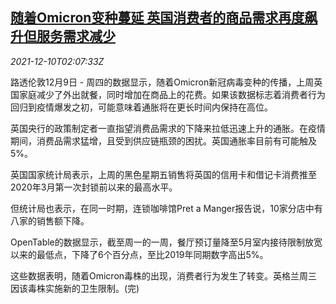 <!--1639103463000-->
[随着Omicron变种蔓延 英国消费者的商品需求再度飙升但服务需求减少](https://cn.reuters.com/article/uk-omicron-consumer-demand-1210-idCNKBS2IP057)
------

<div><i>2021-12-10T02:07:33Z</i></div><p>路透伦敦12月9日 - 周四的数据显示，随着Omicron新冠病毒变种的传播，上周英国家庭减少了外出就餐，同时增加在商品上的花费。如果该数据标志着消费者行为回归到疫情爆发之初，可能意味着通胀将在更长时间内保持在高位。</p><p>英国央行的政策制定者一直指望消费品需求的下降来拉低迅速上升的通胀。在疫情期间，消费品需求猛增，且受到供应链瓶颈的困扰。英国通胀率目前有可能触及5%。</p><p>英国国家统计局表示，上周的黑色星期五销售将英国的信用卡和借记卡消费推至2020年3月第一次封锁前以来的最高水平。</p><p>但统计局也表示，在同一时期，连锁咖啡馆Pret a Manger报告说，10家分店中有八家的销售额下降。</p><p>OpenTable的数据显示，截至周一的一周，餐厅预订量降至5月室内接待限制放宽以来的最低点，下降了6个百分点，至比2019年同期数字高出5%。</p><p>这些数据表明，随着Omicron毒株的出现，消费者行为发生了转变。英格兰周三因该毒株实施新的卫生限制。(完)</p>
